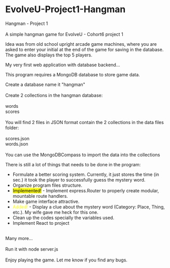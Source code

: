 # EvolveU-Project1-Hangman

Hangman - Project 1
<br>
<br>
A simple hangman game for EvolveU - Cohort6 project 1

Idea was from old school upright arcade game machines, where you are asked to enter your initial at the end of the game for saving in the database. The game also displays the top 5 players.

My very first web application with database backend...

This program requires a MongoDB database to store game data.

Create a database name it "hangman"
<br>
<br>
Create 2 collections in the hangman database:
<br>
<br>
words
<br>
scores
<br>
<br>
You will find 2 files in JSON format contain the 2 collections in the data files folder:
<br>
<br>
scores.json
<br>
words.json
<br>
<br>
You can use the MongoDBCompass to import the data into the collections

There is still a lot of things that needs to be done in the program:
- Formulate a better scoring system. Currently, it just stores the time (in sec.) it took the player to successfully guess the mystery word.
- Organize program files structure.
- <mark>Implemented!</mark> - Implement express.Router to properly create modular, mountable route handlers.
- Make game interface attractive.
- <span style="color: #FFFF00">Added!</span> - Display a clue about the mystery word (Category: Place, Thing, etc.). My wife gave me heck for this one.
- Clean up the codes specially the variables used.
- Implement React to project
<br>
Many more...
<br>
<br>
Run it with node server.js
<br>
<br>
Enjoy playing the game. Let me know if you find any bugs.
